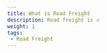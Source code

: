 ```yaml
---
title: What is Road Freight
description: Road freight is 🔥
weight: 1
tags:
 - Road Freight
---
```


